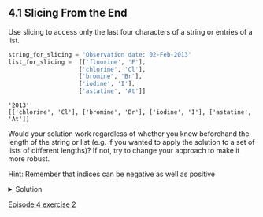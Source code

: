
## 4.1 Slicing From the End

Use slicing to access only the last four characters of a string or entries of a list.

```python
string_for_slicing = 'Observation date: 02-Feb-2013'
list_for_slicing =  [['fluorine', 'F'],
                    ['chlorine', 'Cl'],
                    ['bromine', 'Br'],
                    ['iodine', 'I'],
                    ['astatine', 'At']]
```

```console
'2013'
[['chlorine', 'Cl'], ['bromine', 'Br'], ['iodine', 'I'], ['astatine', 'At']]
```

Would your solution work regardless of whether you knew beforehand the length of the string or list (e.g. if you wanted to apply the solution to a set of lists of different lengths)? If not, try to change your approach to make it more robust.

Hint: Remember that indices can be negative as well as positive

<details>
  <summary>
Solution
  </summary>

Use negative indices to count elements from the end of a container (such as list or string):

  <pre>
string_for_slicing[-4:]
list_for_slicing[-4:]
  </pre>
</details>

[Episode 4 exercise 2](episode4_ex2.md)
